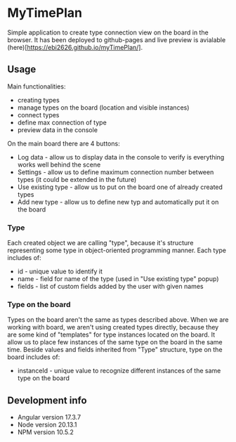 # MyTimePlan

Simple application to create type connection view on the board in the browser.
It has been deployed to github-pages and live preview is avialable (here)[https://ebi2626.github.io/myTimePlan/].

## Usage

Main functionalities:
- creating types
- manage types on the board (location and visible instances)
- connect types
- define max connection of type
- preview data in the console

On the main board there are 4 buttons:
- Log data - allow us to display data in the console to verify is everything works well behind the scene
- Settings - allow us to define maximum connection number between types (it could be extended in the future)
- Use existing type - allow us to put on the board one of already created types
- Add new type - allow us to define new typ and automatically put it on the board

### Type
Each created object we are calling "type", because it's structure representing some type in object-oriented programming manner.
Each type includes of:
- id - unique value to identify it
- name - field for name of the type (used in "Use existing type" popup)
- fields - list of custom fields added by the user with given names

### Type on the board
Types on the board aren't the same as types described above. When we are working with board, we aren't using created types directly,
because they are some kind of "templates" for type instances located on the board. It allow us to place few instances of the same type
on the board in the same time. Beside values and fields inherited from "Type" structure, type on the board includes of:
- instanceId - unique value to recognize different instances of the same type on the board

## Development info
- Angular version 17.3.7
- Node version 20.13.1
- NPM version 10.5.2
